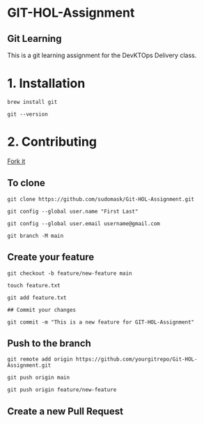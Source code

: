 # GIT-HOL-Assignment
## Git Learning

This is a git learning assignment for the DevKTOps Delivery class.

# 1. Installation
```
brew install git

git --version
```

# 2. Contributing 
[Fork it](https://github.com/sudomask/Git-HOL-Assignment.git)

## To clone
```
git clone https://github.com/sudomask/Git-HOL-Assignment.git

git config --global user.name "First Last"

git config --global user.email username@gmail.com

git branch -M main
```
## Create your feature 
```
git checkout -b feature/new-feature main

touch feature.txt

git add feature.txt
 
## Commit your changes

git commit -m "This is a new feature for GIT-HOL-Assignment"
 ```
## Push to the branch 
```
git remote add origin https://github.com/yourgitrepo/Git-HOL-Assignment.git

git push origin main

git push origin feature/new-feature
```

## Create a new Pull Request


 



